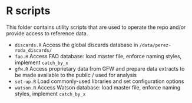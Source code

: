 # R scripts
This folder contains utility scripts that are used to operate the repo and/or provide access to reference data.

 - `discards.R` Access the global discards database in `/data/perez-roda_discards/`
 - `fao.R` Access FAO database: load master file, enforce naming styles, implement `catch_by_x`
 - `gfw.R` Access proprietary data from GFW and prepare data extracts to be made available to the public / used for analysis
 - `set-up.R` Load commonly-used libraries and set configuration options
 - `watson.R` Access Watson database: load master file, enforce naming styles, implement `catch_by_x`

